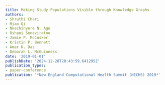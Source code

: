 ```yaml
---
title: Making Study Populations Visible through Knowledge Graphs
authors:
- Shruthi Chari
- Miao Qi
- Nkechinyere N. Agu
- Oshani Seneviratne
- Jamie P. McCusker
- Kristin P. Bennett
- Amar K. Das
- Deborah L. McGuinness
date: '2019-01-01'
publishDate: '2024-12-28T20:43:59.641295Z'
publication_types:
- paper-conference
publication: '*New England Computational Health Summit (NECHS) 2019*'
---
```

